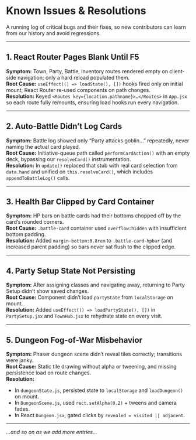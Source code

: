 # Known Issues & Resolutions

A running log of critical bugs and their fixes, so new contributors can learn from our history and avoid regressions.

---

## 1. React Router Pages Blank Until F5  
**Symptom:** Town, Party, Battle, Inventory routes rendered empty on client‐side navigation; only a hard reload populated them.  
**Root Cause:** `useEffect(() => loadState(), [])` hooks fired only on initial mount; React Router re-used components on path changes.  
**Resolution:** Keyed `<Routes key={location.pathname}>…</Routes>` in `App.jsx` so each route fully remounts, ensuring load hooks run every navigation.

---

## 2. Auto-Battle Didn’t Log Cards  
**Symptom:** Battle log showed only “Party attacks goblin…” repeatedly, never naming the actual card played.  
**Root Cause:** Initiative-queue path called `performCardAction()` with an empty deck, bypassing our `resolveCard()` instrumentation.  
**Resolution:** In `update()` replaced that stub with real card selection from `data.hand` and unified on `this.resolveCard()`, which includes `appendToBattleLog()` calls.

---

## 3. Health Bar Clipped by Card Container  
**Symptom:** HP bars on battle cards had their bottoms chopped off by the card’s rounded corners.  
**Root Cause:** `.battle-card` container used `overflow:hidden` with insufficient bottom padding.  
**Resolution:** Added `margin-bottom:0.8rem` to `.battle-card-hpbar` (and increased parent padding) so bars never sat flush to the clipped edge.

---

## 4. Party Setup State Not Persisting  
**Symptom:** After assigning classes and navigating away, returning to Party Setup didn’t show saved changes.  
**Root Cause:** Component didn’t load `partyState` from `localStorage` on mount.  
**Resolution:** Added `useEffect(() => loadPartyState(), [])` in `PartySetup.jsx` and `TownHub.jsx` to rehydrate state on every visit.

---

## 5. Dungeon Fog-of-War Misbehavior  
**Symptom:** Phaser dungeon scene didn’t reveal tiles correctly; transitions were janky.  
**Root Cause:** Static tile drawing without alpha or tweening, and missing persistence load on route changes.  
**Resolution:**  
- In `dungeonState.js`, persisted state to `localStorage` and `loadDungeon()` on mount.  
- In `DungeonScene.js`, used `rect.setAlpha(0.2)` + tweens and camera fades.  
- In React `Dungeon.jsx`, gated clicks by `revealed = visited || adjacent`.

---

*…and so on as we add more entries…*

